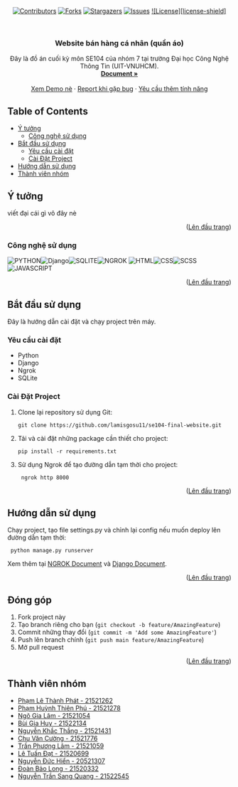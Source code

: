 <!-- Improved compatibility of Lên đầu trang link: See: https://github.com/othneildrew/Best-README-Template/pull/73 -->

<a name="readme-top"></a>

<!--
*** Thanks for checking out the Best-README-Template. If you have a suggestion
*** that would make this better, please fork the repo and create a pull request
*** or simply open an issue with the tag "enhancement".
*** Don't forget to give the project a star!
*** Thanks again! Now go create something AMAZING! :D
-->

<!-- PROJECT SHIELDS -->
<!--
*** I'm using markdown "reference style" links for readability.
*** Reference links are enclosed in brackets [ ] instead of parentheses ( ).
*** See the bottom of this document for the declaration of the reference variables
*** for contributors-url, forks-url, etc. This is an optional, concise syntax you may use.
*** https://www.markdownguide.org/basic-syntax/#reference-style-links
-->
<div align="center">
  
  [![Contributors][contributors-shield]][contributors-url]
  [![Forks][forks-shield]][forks-url]
  [![Stargazers][stars-shield]][stars-url]
  [![Issues][issues-shield]][issues-url]
  [![License][license-shield]][license-url]
  
</div>

<!-- PROJECT LOGO -->
<br />
<div align="center">
  <!-- <a href="https://github.com/lamisgosu11/se104-final-website">
    <img src="md-images/logo.png" alt="Logo" width="80" height="80">
  </a> -->
<h3 align="center">Website bán hàng cá nhân (quần áo) </h3>

  <p align="center">
    Đây là đồ án cuối kỳ môn SE104 của nhóm 7 tại trường Đại học Công Nghệ Thông Tin (UIT-VNUHCM).
    <br />
    <a href="https://github.com/lamisgosu11/se104-final-website"><strong>Document »</strong></a>
    <br />
    <br />
    <a href="https://github.com/lamisgosu11/se104-final-website">Xem Demo nè</a>
    ·
    <a href="https://github.com/lamisgosu11/se104-final-website/issues">Report khi gặp bug</a>
    ·
    <a href="https://github.com/lamisgosu11/se104-final-website/issues">Yêu cầu thêm tính năng</a>
  </p>
</div>

## Table of Contents

- [Ý tưởng](#ý-tưởng)
  - [Công nghệ sử dụng](#công-nghệ-sử-dụng)
- [Bắt đầu sử dụng](#bắt-đầu-sử-dụng)
  - [Yêu cầu cài đặt](#yêu-cầu-cài-đặt)
  - [Cài Đặt Project](#cài-đặt-project)
- [Hướng dẫn sử dụng](#hướng-dẫn-sử-dụng)
- [Thành viên nhóm](#thành-viên-nhóm)

<!-- ABOUT THE PROJECT -->

## Ý tưởng

<!-- [![Product Name Screen Shot][product-screenshot]](https://example.com) -->

<!-- [![Product Name Screen Shot][product-screenshot]](https://example.com) -->

viết đại cái gì vô đây nè

<p align="right">(<a href="#readme-top">Lên đầu trang</a>)</p>

### Công nghệ sử dụng

<!-- - [![Flutter][flutter]][flutter-url]
- [![Firebase][firebase]][firebase-url] -->

![PYTHON][PYTHON]![Django][Django]![SQLITE][SQLITE]![NGROK][NGROK]
![HTML][HTML]![CSS][CSS]![SCSS][SCSS]![JAVASCRIPT][JAVASCRIPT]

<p align="right">(<a href="#readme-top">Lên đầu trang</a>)</p>

<!-- GETTING STARTED -->

## Bắt đầu sử dụng

Đây là hướng dẫn cài đặt và chạy project trên máy.

### Yêu cầu cài đặt

- Python
- Django
- Ngrok
- SQLite

### Cài Đặt Project

1. Clone lại repository sử dụng Git:
   ```shell
   git clone https://github.com/lamisgosu11/se104-final-website.git
   ```
2. Tải và cài đặt những package cần thiết cho project:
   ```shell
   pip install -r requirements.txt
   ```
3. Sử dụng Ngrok để tạo đường dẫn tạm thời cho project:
   ```shell
    ngrok http 8000
   ```
   <p align="right">(<a href="#readme-top">Lên đầu trang</a>)</p>

<!-- USAGE EXAMPLES -->

## Hướng dẫn sử dụng

Chạy project, tạo file settings.py và chỉnh lại config nếu muốn deploy lên đường dẫn tạm thời:

```shell
 python manage.py runserver
```

<!-- bổ sung thêm sau -->

Xem thêm tại [NGROK Document](https://ngrok.com/docs/getting-started/) và [Django Document](https://docs.djangoproject.com/en/3.2/).

<p align="right">(<a href="#readme-top">Lên đầu trang</a>)</p>

<!-- ROADMAP -->

<!-- ## Roadmap

- [ ] Feature 1
- [ ] Feature 2
- [ ] Feature 3
  - [ ] Nested Feature

See the [open issues](https://github.com/github_username/repo_name/issues) for a full list of proposed features (and known issues).

<p align="right">(<a href="#readme-top">Lên đầu trang</a>)</p> -->

<!-- CONTRIBUTING -->

## Đóng góp

1. Fork project này
2. Tạo branch riêng cho bạn (`git checkout -b feature/AmazingFeature`)
3. Commit những thay đổi (`git commit -m 'Add some AmazingFeature'`)
4. Push lên branch chính (`git push main feature/AmazingFeature`)
5. Mở pull request

<p align="right">(<a href="#readme-top">Lên đầu trang</a>)</p>

<!-- LICENSE -->

<!-- ## License

Distributed under the MIT License. See `LICENSE.txt` for more information.

<p align="right">(<a href="#readme-top">Lên đầu trang</a>)</p> -->

<!-- ACKNOWLEDGMENTS

## Acknowledgments

- []()
- []()
- []()

<p align="right">(<a href="#readme-top">Lên đầu trang</a>)</p> -->

<!-- MARKDOWN LINKS & IMAGES -->
<!-- https://www.markdownguide.org/basic-syntax/#reference-style-links -->

## Thành viên nhóm

- [Phạm Lê Thành Phát - 21521262](https://github.com/phatthanh69)
- [Phạm Huỳnh Thiên Phú - 21521278](https://github.com/kstp0011)
- [Ngô Gia Lâm - 21521054](https://github.com/lamisgosu11)
- [Bùi Gia Huy - 21522134](https://github.com/HuyBui2112)
- [Nguyễn Khắc Thắng - 21521431](https://github.com/nkthang2003)
- [Chu Văn Cường - 21521776](https://github.com/csmcv2)
- [Trần Phương Lâm - 21521059](https://github.com/Nanpapu)
- [Lê Tuấn Đạt - 21520699](https://github.com/kamdaxay)
- [Nguyễn Đức Hiển - 20521307](https://github.com/NguyenHien1307)
- [Đoàn Bảo Long - 21520332](https://github.com/baolongvncom)
- [Nguyễn Trần Sang Quang - 21522545](https://github.com/sangquangtryhard)

[contributors-shield]: https://img.shields.io/github/contributors/lamisgosu11/se104-final-website.svg?style=for-the-badge
[contributors-url]: https://github.com/lamisgosu11/se104-final-website/graphs/contributors
[forks-shield]: https://img.shields.io/github/forks/lamisgosu11/se104-final-website.svg?style=for-the-badge
[forks-url]: https://github.com/lamisgosu11/se104-final-website/network/members
[stars-shield]: https://img.shields.io/github/stars/lamisgosu11/se104-final-website.svg?style=for-the-badge
[stars-url]: https://github.com/lamisgosu11/se104-final-website/stargazers
[issues-shield]: https://img.shields.io/github/issues/lamisgosu11/se104-final-website.svg?style=for-the-badge
[issues-url]: https://github.com/github_username/repo_name/issues

<!-- [license-shield]: https://img.shields.io/github/license/lamisgosu11/se104-final-website.svg?style=for-the-badge -->

[license-url]: https://github.com/lamisgosu11/se104-final-website/blob/main/LICENSE
[product-screenshot]: md-images/screenshot.png
[Django]: https://img.shields.io/badge/Django-092E20?style=for-the-badge&logo=django&logoColor=white
[SQLITE]: https://img.shields.io/badge/SQLite-07405E?style=for-the-badge&logo=sqlite&logoColor=white
[NGROK]: https://img.shields.io/badge/Ngrok-1F1E37?style=for-the-badge&logo=ngrok&logoColor=white
[HTML]: https://img.shields.io/badge/HTML-239120?style=for-the-badge&logo=html5&logoColor=white
[CSS]: https://img.shields.io/badge/CSS-239120?&style=for-the-badge&logo=css3&logoColor=white
[SCSS]: https://img.shields.io/badge/Sass-CC6699?style=for-the-badge&logo=sass&logoColor=white
[JAVASCRIPT]: https://img.shields.io/badge/JavaScript-323330?style=for-the-badge&logo=javascript&logoColor=F7DF1E
[PYTHON]: https://img.shields.io/badge/Python-3776AB?style=for-the-badge&logo=python&logoColor=white

<!-- Nhớ thêm liscense sau -->
